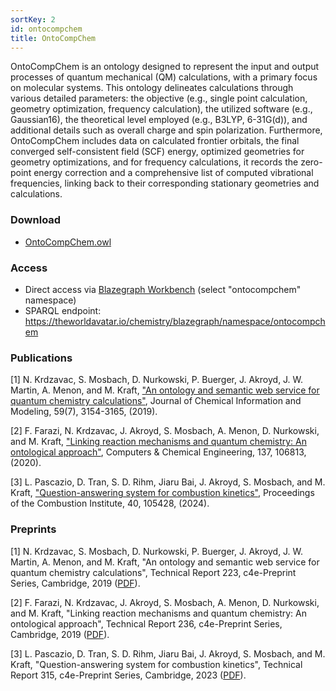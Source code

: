 ```yaml
---
sortKey: 2
id: ontocompchem
title: OntoCompChem
---
```


OntoCompChem is an ontology designed to represent the input and output processes of quantum mechanical (QM) calculations, with a primary focus on molecular systems. This ontology delineates calculations through various detailed parameters: the objective (e.g., single point calculation, geometry optimization, frequency calculation), the utilized software (e.g., Gaussian16), the theoretical level employed (e.g., B3LYP, 6-31G(d)), and additional details such as overall charge and spin polarization. Furthermore, OntoCompChem includes data on calculated frontier orbitals, the final converged self-consistent field (SCF) energy, optimized geometries for geometry optimizations, and for frequency calculations, it records the zero-point energy correction and a comprehensive list of computed vibrational frequencies, linking back to their corresponding stationary geometries and calculations.

### Download

- [OntoCompChem.owl](https://github.com/cambridge-cares/TheWorldAvatar/tree/main/JPS_Ontology/ontology/ontocompchem/OntoCompChem.owl)
  
### Access

- Direct access via [Blazegraph Workbench](https://theworldavatar.io/chemistry/blazegraph/ui/#query) (select "ontocompchem" namespace)
- SPARQL endpoint: https://theworldavatar.io/chemistry/blazegraph/namespace/ontocompchem

### Publications

[1] N. Krdzavac, S. Mosbach, D. Nurkowski, P. Buerger, J. Akroyd, J. W. Martin, A. Menon, and M. Kraft, ["An ontology and semantic web service for quantum chemistry calculations"](https://doi.org/10.1021/acs.jcim.9b00227), Journal of Chemical Information and Modeling, 59(7), 3154-3165, (2019).

[2] F. Farazi, N. Krdzavac, J. Akroyd, S. Mosbach, A. Menon, D. Nurkowski, and M. Kraft, ["Linking reaction mechanisms and quantum chemistry: An ontological approach"](https://doi.org/10.1016/j.compchemeng.2020.106813), Computers & Chemical Engineering, 137, 106813, (2020).

[3] L. Pascazio, D. Tran, S. D. Rihm, Jiaru Bai, J. Akroyd, S. Mosbach, and M. Kraft, ["Question-answering system for combustion kinetics"](https://doi.org/10.1016/j.proci.2024.105428), Proceedings of the Combustion Institute, 40, 105428, (2024).

### Preprints

[1] N. Krdzavac, S. Mosbach, D. Nurkowski, P. Buerger, J. Akroyd, J. W. Martin, A. Menon, and M. Kraft, "An ontology and semantic web service for quantum chemistry calculations", Technical Report 223, c4e-Preprint Series, Cambridge, 2019 ([PDF](https://como.ceb.cam.ac.uk/media/preprints/c4e-Preprint-223.pdf)).

[2] F. Farazi, N. Krdzavac, J. Akroyd, S. Mosbach, A. Menon, D. Nurkowski, and M. Kraft, "Linking reaction mechanisms and quantum chemistry: An ontological approach", Technical Report 236, c4e-Preprint Series, Cambridge, 2019 ([PDF](https://como.ceb.cam.ac.uk/media/preprints/c4e-preprint-236.pdf)).

[3] L. Pascazio, D. Tran, S. D. Rihm, Jiaru Bai, J. Akroyd, S. Mosbach, and M. Kraft, "Question-answering system for combustion kinetics", Technical Report 315, c4e-Preprint Series, Cambridge, 2023 ([PDF](https://como.ceb.cam.ac.uk/media/preprints/c4e-preprint-315.pdf)).